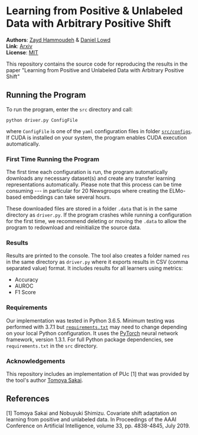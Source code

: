 # Learning from Positive & Unlabeled Data with Arbitrary Positive Shift

**Authors**: [Zayd Hammoudeh](https://zaydh.github.io) & [Daniel Lowd](https://ix.cs.uoregon.edu/~lowd/)  
**Link**: [Arxiv]()  
**License**: [MIT](LICENSE)  

This repository contains the source code for reproducing the results in the paper "Learning from Positive and Unlabeled Data with Arbitrary Positive Shift"

## Running the Program

To run the program, enter the `src` directory and call:

`python driver.py ConfigFile`

where `ConfigFile` is one of the `yaml` configuration files in folder [`src/configs`](src/configs). If CUDA is installed on your system, the program enables CUDA execution automatically.

### First Time Running the Program

The first time each configuration is run, the program automatically downloads any necessary dataset(s) and create any transfer learning representations automatically.  Please note that this process can be time consuming --- in particular for 20 Newsgroups where creating the ELMo-based embeddings can take several hours.

These downloaded files are stored in a folder `.data` that is in the same directory as `driver.py`.  If the program crashes while running a configuration for the first time, we recommend deleting or moving the `.data` to allow the program to redownload and reinitialize the source data.

### Results

Results are printed to the console. The tool also creates a folder named `res` in the same directory as `driver.py` where it exports results in CSV (comma separated value) format.  It includes results for all learners using metrics:

* Accuracy
* AUROC
* F1 Score

### Requirements

Our implementation was tested in Python 3.6.5.  Minimum testing was performed with 3.7.1 but [`requirements.txt`](src/requirements.txt) may need to change depending on your local Python configuration.  It uses the [PyTorch](https://pytorch.org/) neural network framework, version 1.3.1.  For full Python package dependencies, see `requirements.txt` in the `src` directory.

### Acknowledgements

This repository includes an implementation of PUc [1] that was provided by the tool's author [Tomoya Sakai](https://t-sakai-kure.github.io/).

## References

[1] Tomoya Sakai and Nobuyuki Shimizu. Covariate shift adaptation on learning from positive and unlabeled data. In Proceedings of the AAAI Conference on Artificial Intelligence, volume 33, pp. 4838-4845, July 2019.
